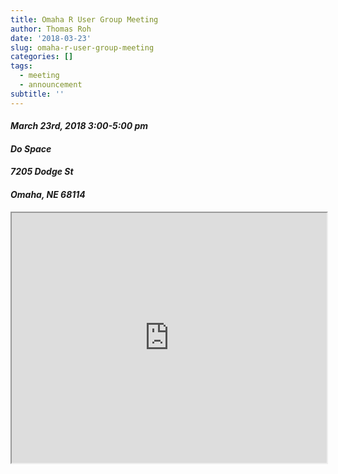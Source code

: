 ```yaml
---
title: Omaha R User Group Meeting
author: Thomas Roh
date: '2018-03-23'
slug: omaha-r-user-group-meeting
categories: []
tags:
  - meeting
  - announcement
subtitle: ''
---
```


#### *March 23rd, 2018 3:00-5:00 pm*
#### *Do Space*
#### *7205 Dodge St*
#### *Omaha, NE 68114*

<iframe src="http://meetu.ps/e/F1fbt/BTx9f/f" width ="100%" height="400px"></iframe>